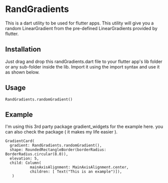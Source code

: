 # RandGradients

This is a dart utility to be used for flutter apps. This utility will give you a random LinearGradient from the pre-defined LinearGradients provided by flutter.

## Installation

Just drag and drop this randGradients.dart file to your flutter app's lib folder or any sub-folder inside the lib. Import it using the import syntax and use it as shown below.

## Usage

```
RandGradients.randomGradient()
```

## Example

I'm using this 3rd party package gradient_widgets for the example here. you can also check the package ( it makes my life easier ).

```
GradientCard(
  gradient: RandGradients.randomGradient(),
  shape: RoundedRectangleBorder(borderRadius: BorderRadius.circular(8.0)),
  elevation: 5,
  child: Column(
           mainAxisAlignment: MainAxisAlignment.center,
           children: [ Text("This is an example")]),
   )
```
